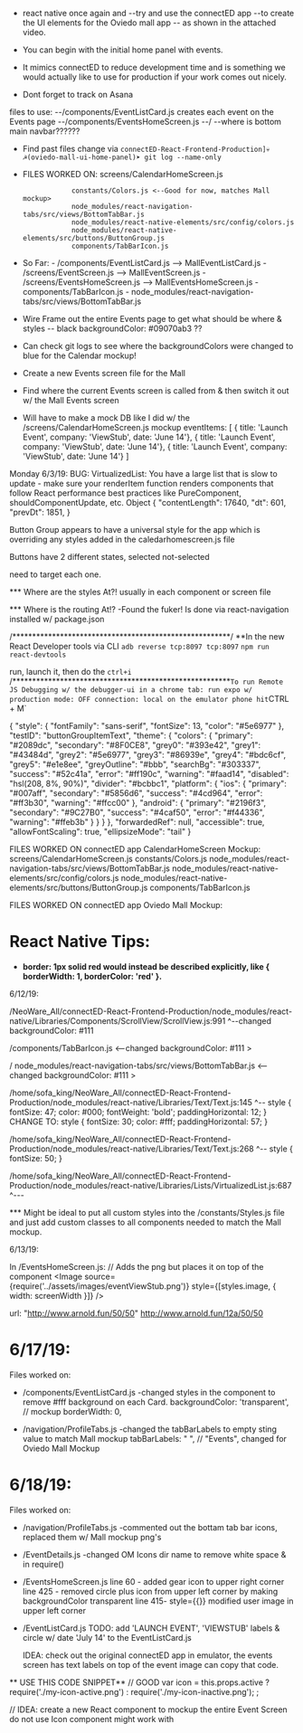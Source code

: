  * react native once again and
  --try and use the connectED app
    --to create the UI elements for the Oviedo mall app
      -- as shown in the attached video.

 * You can begin with the initial home panel with events.

 * It mimics connectED to reduce development time and is something we would actually like to use for production if your work comes out nicely.

 * Dont forget to track on Asana

files to use:
  --/components/EventListCard.js  creates each event on the Events page
  --/components/EventsHomeScreen.js
  --/
  --where is bottom main navbar??????

* Find past files change via `connectED-React-Frontend-Production]💀  ☭(oviedo-mall-ui-home-panel)➤ git log --name-only`
* FILES WORKED ON:
                  screens/CalendarHomeScreen.js

                  constants/Colors.js <--Good for now, matches Mall mockup>
                  node_modules/react-navigation-tabs/src/views/BottomTabBar.js
                  node_modules/react-native-elements/src/config/colors.js
                  node_modules/react-native-elements/src/buttons/ButtonGroup.js
                  components/TabBarIcon.js

* So Far:
        -  /components/EventListCard.js --> MallEventListCard.js
        -  /screens/EventScreen.js --> MallEventScreen.js
        -  /screens/EventsHomeScreen.js --> MallEventsHomeScreen.js
        - components/TabBarIcon.js
        - node_modules/react-navigation-tabs/src/views/BottomTabBar.js

* Wire Frame out the entire Events page to get what should be where & styles
  -- black backgroundColor: #09070ab3 ??

* Can check git logs to see where the backgroundColors were changed to blue for the Calendar mockup!

* Create a new Events screen file for the Mall

* Find where the current Events screen is called from & then switch it out w/ the Mall Events screen

* Will have to make a mock DB like I did w/ the /screens/CalendarHomeScreen.js mockup
 eventItems: [
   { title: 'Launch Event', company: 'ViewStub', date: 'June 14'},
   { title: 'Launch Event', company: 'ViewStub', date: 'June 14'},
   { title: 'Launch Event', company: 'ViewStub', date: 'June 14'}
 ]



Monday 6/3/19:
BUG:
          VirtualizedList: You have a large list that is slow to update - make sure your renderItem function renders components that follow React performance best practices like PureComponent, shouldComponentUpdate, etc. Object {
            "contentLength": 17640,
            "dt": 601,
            "prevDt": 1851,
          }


Button Group appears to have a universal style for the
app which is overriding any styles added in the caledarhomescreen.js file

Buttons have 2 different states,
  selected
  not-selected

need to target each one.





*** Where are the styles At?!
  usually in each component or screen file

*** Where is the routing At!?
  -Found the fuker! Is done via react-navigation installed w/
  package.json


/*******************************************************/
**In the new React Developer tools via CLI
`adb reverse tcp:8097 tcp:8097`
`npm run react-devtools`

run, launch it, then do the `ctrl+i`
/*******************************************************`
To run Remote JS Debugging w/ the debugger-ui in a chrome tab:
  run expo w/ production mode: OFF
  connection: local
  on the emulator phone hit `CTRL + M`



<RCTText testID="buttonGroupItemText" ></RCTText>

{
  "style": {
    "fontFamily": "sans-serif",
    "fontSize": 13,
    "color": "#5e6977"
  },
  "testID": "buttonGroupItemText",
  "theme": {
    "colors": {
      "primary": "#2089dc",
      "secondary": "#8F0CE8",
      "grey0": "#393e42",
      "grey1": "#43484d",
      "grey2": "#5e6977",
      "grey3": "#86939e",
      "grey4": "#bdc6cf",
      "grey5": "#e1e8ee",
      "greyOutline": "#bbb",
      "searchBg": "#303337",
      "success": "#52c41a",
      "error": "#ff190c",
      "warning": "#faad14",
      "disabled": "hsl(208, 8%, 90%)",
      "divider": "#bcbbc1",
      "platform": {
        "ios": {
          "primary": "#007aff",
          "secondary": "#5856d6",
          "success": "#4cd964",
          "error": "#ff3b30",
          "warning": "#ffcc00"
        },
        "android": {
          "primary": "#2196f3",
          "secondary": "#9C27B0",
          "success": "#4caf50",
          "error": "#f44336",
          "warning": "#ffeb3b"
        }
      }
    }
  },
  "forwardedRef": null,
  "accessible": true,
  "allowFontScaling": true,
  "ellipsizeMode": "tail"
}


FILES WORKED ON connectED app CalendarHomeScreen Mockup:
  screens/CalendarHomeScreen.js
  constants/Colors.js
  node_modules/react-navigation-tabs/src/views/BottomTabBar.js
  node_modules/react-native-elements/src/config/colors.js
  node_modules/react-native-elements/src/buttons/ButtonGroup.js
  components/TabBarIcon.js


FILES WORKED ON connectED app Oviedo Mall Mockup:








# React Native Tips:
* **border: 1px solid red would instead be described explicitly, like { borderWidth: 1, borderColor: 'red' }.**




6/12/19:

/NeoWare_All/connectED-React-Frontend-Production/node_modules/react-native/Libraries/Components/ScrollView/ScrollView.js:991
  ^--changed backgroundColor: #111

/components/TabBarIcon.js  <--changed backgroundColor: #111 >

/  node_modules/react-navigation-tabs/src/views/BottomTabBar.js  <--changed backgroundColor: #111 >

/home/sofa_king/NeoWare_All/connectED-React-Frontend-Production/node_modules/react-native/Libraries/Text/Text.js:145
^--
style {
  fontSize: 47;
  color: #000;
  fontWeight: 'bold';
  paddingHorizontal: 12;
}
CHANGE TO:
style {
  fontSize: 30;
  color: #fff;
  paddingHorizontal: 57;
}

/home/sofa_king/NeoWare_All/connectED-React-Frontend-Production/node_modules/react-native/Libraries/Text/Text.js:268
^--
style {
  fontSize: 50;
}


/home/sofa_king/NeoWare_All/connectED-React-Frontend-Production/node_modules/react-native/Libraries/Lists/VirtualizedList.js:687
^---


*** Might be ideal to put all custom styles into the /constants/Styles.js file and just add custom classes to all components needed to match the Mall mockup.

6/13/19:

In /EventsHomeScreen.js:
// Adds the png but places it on top of the <ScrollView></ScrollView> component
<Image source={require('../assets/images/eventViewStub.png')} style={[styles.image, { width: screenWidth }]} />

url: "http://www.arnold.fun/50/50"
http://www.arnold.fun/12a/50/50



6/17/19:
========
Files worked on:

  * /components/EventListCard.js
    -changed  styles in the <Card> component to remove #fff background on each Card.
              backgroundColor: 'transparent', // mockup
              borderWidth: 0,

  * /navigation/ProfileTabs.js
    -changed the tabBarLabels to empty sting value to match Mall mockup
    tabBarLabels: " ",  // "Events", changed for Oviedo Mall Mockup


6/18/19:
========
  Files worked on:

  * /navigation/ProfileTabs.js
    -commented out the bottam tab bar icons, replaced them w/ Mall mockup png's

  * /EventDetails.js
    -changed OM Icons dir name to remove white space & in require()

  * /EventsHomeScreen.js
    line 60 - added gear icon to upper right corner
    line 425 - removed circle plus icon from upper left corner by making backgroundColor transparent
    line 415- style={{}} modified user image in upper left corner

  * /EventListCard.js
    TODO: add 'LAUNCH EVENT', 'VIEWSTUB' labels & circle w/ date 'July 14' to the EventListCard.js <Image>
    
    IDEA: check out the original connectED app in emulator, the events screen has text labels on top of the event image
can copy that code. 


** USE THIS CODE SNIPPET**
// GOOD
var icon = this.props.active
  ? require('./my-icon-active.png')
  : require('./my-icon-inactive.png');
<Image source={icon} />;



// IDEA: 
        create a new React component to mockup the entire Event Screen
        do not use Icon component
        might work with <View> <Image/>
        